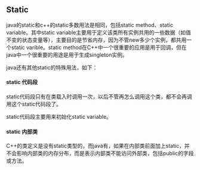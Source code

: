 ## Static

java的static和c++的static多数用法是相同，包括static method、static variable。其中static variable主要用于定义该类所有实例共用的一些数据（如值不变的状态变量等），主要目的是节省内存，因为不管new多少个实例，都共用一个static varible。static method在C++中一个很重要的应用是用于回调，但在java中一个很重要的用途是用于生成singleton实例。

java还有其他static的特殊用法，如下：

#### static 代码段
static代码段只有在类载入时调用一次，以后不管再怎么调用这个类，都不会再调用这个static代码段了。

static代码段主要用来初始化static variable。

#### static 内部类
C++的类定义是没有static类型的，而java有，如果在内部类前面加上static，并不会影响内部类的内存分布，而是表示内部类不能访问外部类，包括public的字段或方法。

